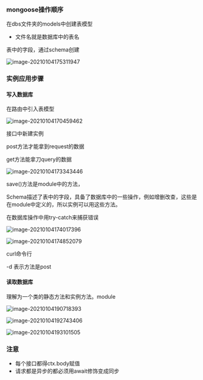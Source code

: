 ### mongoose操作顺序

在dbs文件夹的models中创建表模型

- 文件名就是数据库中的表名

表中的字段，通过schema创建

![image-20210104175311947](D:\笔记\nuxtjs项目实战\media\image-20210104175311947.png)



### 实例应用步骤

#### 写入数据库

在路由中引入表模型

![image-20210104170459462](D:\笔记\nuxtjs项目实战\media\image-20210104170459462.png)

接口中新建实例 

post方法才能拿到request的数据

get方法能拿刀query的数据

 

![image-20210104173343446](D:\笔记\nuxtjs项目实战\media\image-20210104173343446.png)

save()方法是module中的方法，

Schema描述了表中的字段，具备了数据库中的一些操作，例如增删改查，这些是在module中定义的，所以实例可以用这些方法。

在数据库操作中用try-catch来捕获错误

![image-20210104174017396](D:\笔记\nuxtjs项目实战\media\image-20210104174017396.png)



![image-20210104174852079](D:\笔记\nuxtjs项目实战\media\image-20210104174852079.png)

curl命令行 

-d 表示方法是post

#### 读取数据库

理解为一个类的静态方法和实例方法。module

![image-20210104190718393](D:\笔记\nuxtjs项目实战\media\image-20210104190718393.png)

![image-20210104192743406](D:\笔记\nuxtjs项目实战\media\image-20210104192743406.png)

![image-20210104193101505](D:\笔记\nuxtjs项目实战\media\image-20210104193101505.png)

### 注意

- 每个接口都得ctx.body赋值
- 请求都是异步的都必须用await修饰变成同步